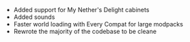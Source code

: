 - Added support for My Nether's Delight cabinets
- Added sounds
- Faster world loading with Every Compat for large modpacks
- Rewrote the majority of the codebase to be cleane